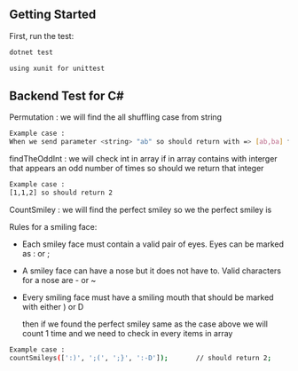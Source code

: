 ## Getting Started


First, run the test:

```bash
dotnet test
```

```bash
using xunit for unittest
```

## Backend Test for C#

Permutation : we will find the all shuffling case from string
```bash
Example case : 
When we send parameter <string> "ab" so should return with => [ab,ba] for all shufflings case
```
findTheOddInt : we will check int in array if in array contains with interger that appears an odd number of times so should we return that integer 

```bash
Example case : 
[1,1,2] so should return 2 
```

CountSmiley : we will find the perfect smiley so we the perfect smiley is

Rules for a smiling face:
- Each smiley face must contain a valid pair of eyes. Eyes can be marked as : or ;
- A smiley face can have a nose but it does not have to. Valid characters for a nose are - or ~
- Every smiling face must have a smiling mouth that should be marked with either ) or D

  then if we found the perfect smiley same as the case above we will count 1 time and we need to check in every items in array

```bash
Example case : 
countSmileys([':)', ';(', ';}', ':-D']);       // should return 2;
```
  
